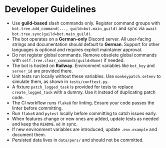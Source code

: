 # Developer Guidelines

- Use **guild-based** slash commands only. Register command groups with `bot.tree.add_command(..., guild=bot.main_guild)` and sync via `await bot.tree.sync(guild=bot.main_guild)`.
- The bot operates on a **German-only** Discord server. All user-facing strings
  and documentation should default to **German**. Support for other languages is
  optional and requires explicit maintainer approval.
- Do not register global commands. Remove obsolete global commands with
  `self.tree.clear_commands(guild=None)` if needed.
- The bot is hosted on **Railway**. Environment variables like `bot_key` and `server_id` are provided there.
- Unit tests run locally without these variables. Use `monkeypatch.setenv` to simulate them, as shown in `tests/conftest.py`.
- A fixture `patch_logged_task` is provided for tests to replace `create_logged_task` with a dummy. Use it instead of duplicating patch code.
- The CI workflow runs `flake8` for linting. Ensure your code passes the linter before committing.
- Run `flake8` and `pytest` locally before committing to catch issues early.
- When features change or new ones are added, update tests as needed and keep the `README.md` in sync.
- If new environment variables are introduced, update `.env.example` and document them.
- Persisted data lives in `data/pers/` and should not be committed.
